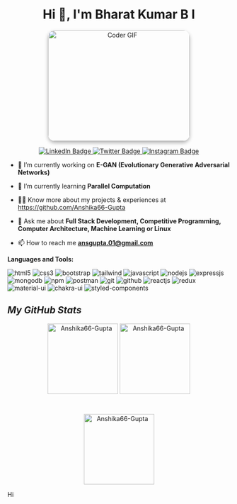 <h1 align="center">Hi 👋, I'm Bharat Kumar B I</h1>

<p align="center">
  <img src="https://media.giphy.com/media/SWoSkN6DxTszqIKEqv/giphy.gif" alt="Coder GIF" width="320" height="250" style="border-radius: 15px; box-shadow: 0 4px 8px rgba(0, 0, 0, 0.3);">
</p>



<div align="center">

  <a href="https://www.linkedin.com/in/techy-anshikagupta/" target="_blank">
    <img src="https://img.shields.io/badge/-LinkedIn-blue?style=for-the-badge&logo=linkedin&logoColor=white" alt="LinkedIn Badge"/>
  </a>
  
  <a href="https://twitter.com/ANSHIKA71688056" target="_blank">
    <img src="https://img.shields.io/badge/-Twitter-1ca0f1?style=for-the-badge&logo=twitter&logoColor=white" alt="Twitter Badge"/>
  </a>
  
  <a href="https://www.instagram.com/anshikagupta.tech?igsh=Nm1rZmR6NXBzcDV6&utm_source=qr" target="_blank">
    <img src="https://img.shields.io/badge/-Instagram-D7008A?style=for-the-badge&logo=instagram&logoColor=white" alt="Instagram Badge"/>
  </a>

</div>


- 🔭 I’m currently working on **E-GAN (Evolutionary Generative Adversarial Networks)**

- 🌱 I’m currently learning **Parallel Computation**

- 👨‍💻 Know more about my projects & experiences at https://github.com/Anshika66-Gupta 

- 💬 Ask me about **Full Stack Development, Competitive Programming, Computer Architecture, Machine Learning or Linux**

- 📫 How to reach me **ansgupta.01@gmail.com**


**Languages and Tools:**  
<p>
    <img src="https://img.shields.io/badge/HTML5-E34F26?style=for-the-badge&logo=html5&logoColor=white" alt="html5" />
    <img src="https://img.shields.io/badge/CSS3-1572B6?style=for-the-badge&logo=css3&logoColor=white" alt="css3" />
    <img src="https://img.shields.io/badge/Bootstrap-563D7C?style=for-the-badge&logo=bootstrap&logoColor=white" alt="bootstrap" />
    <img src="https://img.shields.io/badge/Tailwind_CSS-38B2AC?style=for-the-badge&logo=tailwind-css&logoColor=white" alt="tailwind" />
    <img src="https://img.shields.io/badge/JavaScript-323330?style=for-the-badge&logo=javascript&logoColor=F7DF1E" alt="javascript" />
    <img src="https://img.shields.io/badge/Node.js-339933?style=for-the-badge&logo=nodedotjs&logoColor=white" alt="nodejs" />
    <img src="https://img.shields.io/badge/Express.js-000000?style=for-the-badge&logo=express&logoColor=white" alt="expressjs" />
    <img src="https://img.shields.io/badge/MongoDB-4EA94B?style=for-the-badge&logo=mongodb&logoColor=white" alt="mongodb" />
    <img src="https://img.shields.io/badge/npm-CB3837?style=for-the-badge&logo=npm&logoColor=white" alt="npm" />
    <img src="https://img.shields.io/badge/Postman-FF6C37?style=for-the-badge&logo=Postman&logoColor=white" alt="postman" />
    <img src="https://img.shields.io/badge/Git-f44d27?style=for-the-badge&logo=git&logoColor=white" alt="git" />
    <img src="https://img.shields.io/badge/GitHub-100000?style=for-the-badge&logo=github&logoColor=white" alt="github" />
    <img src="https://img.shields.io/badge/React-20232A?style=for-the-badge&logo=react&logoColor=61DAFB" alt="reactjs" />
    <img src="https://img.shields.io/badge/Redux-593D88?style=for-the-badge&logo=redux&logoColor=white" alt="redux" />
    <img src="https://img.shields.io/badge/Material%20UI-007FFF?style=for-the-badge&logo=mui&logoColor=white" alt="material-ui" />
    <img src="https://img.shields.io/badge/Chakra%20UI-3bc7bd?style=for-the-badge&logo=chakraui&logoColor=white" alt="chakra-ui" />
    <img src="https://img.shields.io/badge/styled--components-DB7093?style=for-the-badge&logo=styled-components&logoColor=white" alt="styled-components" />
</p>



<h2><i>My GitHub Stats</i></h2>

<p align="center" >
    <img align="center" src="https://github-readme-stats.vercel.app/api/top-langs/?username=Anshika66-Gupta&layout=compact&show_icons=true&theme=radical" alt="Anshika66-Gupta" height="159" />
    <img align="center" src="https://github-readme-stats.vercel.app/api?username=Anshika66-Gupta&show_icons=true&theme=radical" alt="Anshika66-Gupta" height="159" />
</p>
<br>
<p align="center" ><img align="center"  height="159" src="https://github-readme-streak-stats.herokuapp.com/?user=Anshika66-Gupta&show_icons=true&locale=en&theme=radical" alt="Anshika66-Gupta" /></p>

Hi

